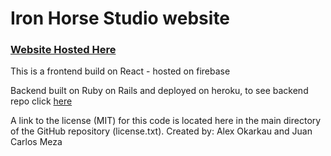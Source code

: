# Iron Horse Studio website

### [Website Hosted Here](https://ironhorsestudio.net)

This is a frontend build on React - hosted on firebase

Backend built on Ruby on Rails and deployed on heroku, to see backend repo click [here](https://github.com/okorkov/iron-horse-serverside)


A link to the license (MIT) for this code is located here in the main directory of the GitHub repository (license.txt). Created by: Alex Okarkau and Juan Carlos Meza